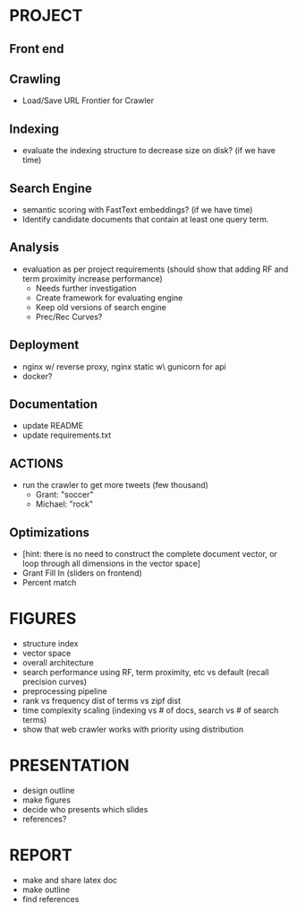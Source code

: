 # PROJECT
## Front end

## Crawling
* Load/Save URL Frontier for Crawler

## Indexing
* evaluate the indexing structure to decrease size on disk? (if we have time)

## Search Engine
* semantic scoring with FastText embeddings? (if we have time)
* Identify candidate documents that contain at least one query term.

## Analysis
* evaluation as per project requirements (should show that adding RF and term proximity increase performance)
    - Needs further investigation
    - Create framework for evaluating engine
    - Keep old versions of search engine
    - Prec/Rec Curves?

## Deployment
* nginx w/ reverse proxy, nginx static w\ gunicorn for api
* docker?

## Documentation
* update README
* update requirements.txt

## ACTIONS
* run the crawler to get more tweets (few thousand)
    - Grant: "soccer"
    - Michael: "rock"

## Optimizations
* [hint: there is no need to construct the complete document vector, or loop through all dimensions in the vector space]
* Grant Fill In (sliders on frontend)
* Percent match

# FIGURES
* structure index
* vector space
* overall architecture
* search performance using RF, term proximity, etc vs default (recall precision curves)
* preprocessing pipeline
* rank vs frequency dist of terms vs zipf dist
* time complexity scaling (indexing vs # of docs, search vs # of search terms)
* show that web crawler works with priority using distribution

# PRESENTATION
* design outline
* make figures
* decide who presents which slides
* references?

# REPORT
* make and share latex doc
* make outline
* find references
